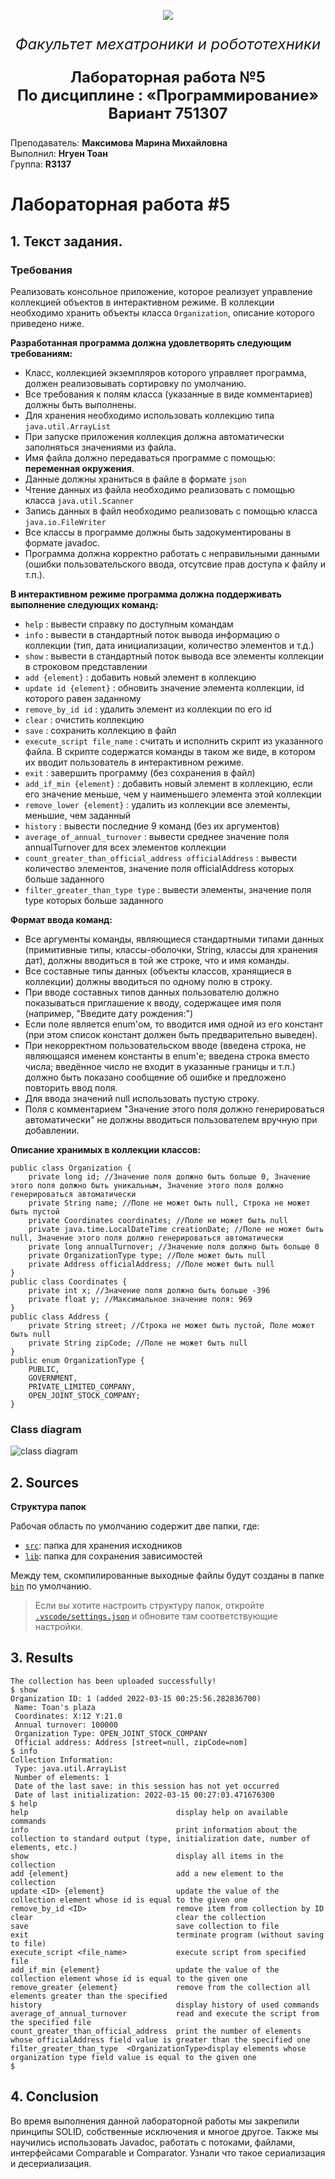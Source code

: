 <p align="center">
  <img src="doc/Picture1.png" />
</p>
<p align="center" style ="font-size: 24px"><em>Факультет мехатроники и робототехники</em></p>

<p align="center" style ="font-size: 24px"><strong>Лабораторная работа №5 </br>
По дисциплине : «Программирование»</br>
Вариант 751307</strong>
</p>
<p align="left">Преподаватель: <strong>Максимова Марина Михайловна</strong></br>
Выполнил: <strong>Нгуен Тоан</strong></br>
Группа: <strong>R3137</strong>
</p>

# Лабораторная работа #5

## 1. Текст задания.
### Требования
<div id="_pbportletlab5_WAR_pbportlet_pb-lab5-text"><p>Реализовать консольное приложение, которое реализует управление коллекцией объектов в интерактивном режиме. В коллекции необходимо хранить объекты класса <code>Organization</code>, описание которого приведено ниже.</p> <p><b>Разработанная программа должна удовлетворять следующим требованиям:</b></p> <ul><li>Класс, коллекцией экземпляров которого управляет программа, должен реализовывать сортировку по умолчанию.</li><li>Все требования к полям класса (указанные в виде комментариев) должны быть выполнены.</li><li>Для хранения необходимо использовать коллекцию типа <code>java.util.ArrayList</code></li><li>При запуске приложения коллекция должна автоматически заполняться значениями из файла.</li><li>Имя файла должно передаваться программе с помощью: <b>переменная окружения</b>.</li><li>Данные должны храниться в файле в формате <code>json</code></li><li>Чтение данных из файла необходимо реализовать с помощью класса <code>java.util.Scanner</code></li><li>Запись данных в файл необходимо реализовать с помощью класса <code>java.io.FileWriter</code></li><li>Все классы в программе должны быть задокументированы в формате javadoc.</li><li>Программа должна корректно работать с неправильными данными (ошибки пользовательского ввода, отсутсвие прав доступа к файлу и т.п.).</li></ul> <p><b>В интерактивном режиме программа должна поддерживать выполнение следующих команд:</b></p> <ul><li><code>help</code> : вывести справку по доступным командам</li><li><code>info</code> : вывести в стандартный поток вывода информацию о коллекции (тип, дата инициализации, количество элементов и т.д.)</li><li><code>show</code> : вывести в стандартный поток вывода все элементы коллекции в строковом представлении</li><li><code>add {element}</code> : добавить новый элемент в коллекцию</li><li><code>update id {element}</code> : обновить значение элемента коллекции, id которого равен заданному</li><li><code>remove_by_id id</code> : удалить элемент из коллекции по его id</li><li><code>clear</code> : очистить коллекцию</li><li><code>save</code> : сохранить коллекцию в файл</li><li><code>execute_script file_name</code> : считать и исполнить скрипт из указанного файла. В скрипте содержатся команды в таком же виде, в котором их вводит пользователь в интерактивном режиме.</li><li><code>exit</code> : завершить программу (без сохранения в файл)</li><li><code>add_if_min {element}</code> : добавить новый элемент в коллекцию, если его значение меньше, чем у наименьшего элемента этой коллекции</li><li><code>remove_lower {element}</code> : удалить из коллекции все элементы, меньшие, чем заданный</li><li><code>history</code> : вывести последние 9 команд (без их аргументов)</li><li><code>average_of_annual_turnover</code> : вывести среднее значение поля annualTurnover для всех элементов коллекции</li><li><code>count_greater_than_official_address officialAddress</code> : вывести количество элементов, значение поля officialAddress которых больше заданного</li><li><code>filter_greater_than_type type</code> : вывести элементы, значение поля type которых больше заданного</li></ul> <p><b>Формат ввода команд:</b></p> <ul><li>Все аргументы команды, являющиеся стандартными типами данных (примитивные типы, классы-оболочки, String, классы для хранения дат), должны вводиться в той же строке, что и имя команды.</li><li>Все составные типы данных (объекты классов, хранящиеся в коллекции) должны вводиться по одному полю в строку.</li><li>При вводе составных типов данных пользователю должно показываться приглашение к вводу, содержащее имя поля (например, "Введите дату рождения:")</li><li>Если поле является enum'ом, то вводится имя одной из его констант (при этом список констант должен быть предварительно выведен).</li><li>При некорректном пользовательском вводе (введена строка, не являющаяся именем константы в enum'е; введена строка вместо числа; введённое число не входит в указанные границы и т.п.) должно быть показано сообщение об ошибке и предложено повторить ввод поля.</li><li>Для ввода значений null использовать пустую строку.</li><li>Поля с комментарием "Значение этого поля должно генерироваться автоматически" не должны вводиться пользователем вручную при добавлении.</li></ul> <p><b>Описание хранимых в коллекции классов: </b></p> <pre><code>public class Organization {
    private long id; //Значение поля должно быть больше 0, Значение этого поля должно быть уникальным, Значение этого поля должно генерироваться автоматически
    private String name; //Поле не может быть null, Строка не может быть пустой
    private Coordinates coordinates; //Поле не может быть null
    private java.time.LocalDateTime creationDate; //Поле не может быть null, Значение этого поля должно генерироваться автоматически
    private long annualTurnover; //Значение поля должно быть больше 0
    private OrganizationType type; //Поле может быть null
    private Address officialAddress; //Поле может быть null
}
public class Coordinates {
    private int x; //Значение поля должно быть больше -396
    private float y; //Максимальное значение поля: 969
}
public class Address {
    private String street; //Строка не может быть пустой, Поле может быть null
    private String zipCode; //Поле не может быть null
}
public enum OrganizationType {
    PUBLIC,
    GOVERNMENT,
    PRIVATE_LIMITED_COMPANY,
    OPEN_JOINT_STOCK_COMPANY;
}
</code></pre></div>

### Class diagram
![class diagram](doc/Lab5_inteliJ.png)

## 2. Sources
**Структура папок**

Рабочая область по умолчанию содержит две папки, где:

- [`src`](https://github.com/NgToanRob/ProgrammingLab5/tree/main/src): папка для хранения исходников
- [`lib`](https://github.com/NgToanRob/ProgrammingLab5/tree/main/lib): папка для сохранения зависимостей

Между тем, скомпилированные выходные файлы будут созданы в папке [`bin`](https://github.com/NgToanRob/ProgrammingLab5/tree/main/bin) по умолчанию.

> Если вы хотите настроить структуру папок, откройте [`.vscode/settings.json`](https://github.com/NgToanRob/ProgrammingLab5/tree/main/.vscode) и обновите там соответствующие настройки.

## 3. Results
```linux
The collection has been uploaded successfully!
$ show
Organization ID: 1 (added 2022-03-15 00:25:56.282836700)
 Name: Toan's plaza
 Coordinates: X:12 Y:21.0
 Annual turnover: 100000
 Organization Type: OPEN_JOINT_STOCK_COMPANY
 Official address: Address [street=null, zipCode=nom]
$ info
Collection Information:
 Type: java.util.ArrayList
 Number of elements: 1
 Date of the last save: in this session has not yet occurred
 Date of last initialization: 2022-03-15 00:27:03.471676300 
$ help
help                                 display help on available commands
info                                 print information about the collection to standard output (type, initialization date, number of elements, etc.)
show                                 display all items in the collection
add {element}                        add a new element to the collection
update <ID> {element}                update the value of the collection element whose id is equal to the given one
remove_by_id <ID>                    remove item from collection by ID
clear                                clear the collection
save                                 save collection to file
exit                                 terminate program (without saving to file)
execute_script <file_name>           execute script from specified file
add_if_min {element}                 update the value of the collection element whose id is equal to the given one
remove_greater {element}             remove from the collection all elements greater than the specified
history                              display history of used commands
average_of_annual_turnover           read and execute the script from the specified file
count_greater_than_official_address  print the number of elements whose officialAddress field value is greater than the specified one
filter_greater_than_type  <OrganizationType>display elements whose organization type field value is equal to the given one
$
```

## 4. Conclusion

Во время выполнения данной лабораторной работы мы закрепили принципы SOLID, собственные исключения и многое другое. Также мы научились использовать Javadoc, работать с потоками, файлами, интерфейсами Comparable и Comparator. Узнали что такое сериализация и десериализация.
